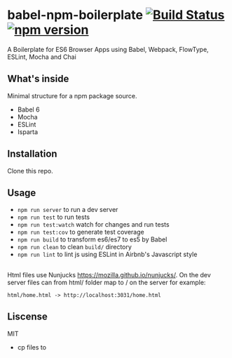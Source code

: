 # babel-npm-boilerplate [![Build Status](https://travis-ci.org/honewatson/babel-npm-boilerplate.svg)](https://travis-ci.org/honewatson/babel-npm-boilerplate) [![npm version](https://badge.fury.io/js/babel-npm-boilerplate.svg)](http://badge.fury.io/js/babel-npm-boilerplate)

A Boilerplate for ES6 Browser Apps using Babel, Webpack, FlowType, ESLint, Mocha and Chai

## What's inside

Minimal structure for a npm package source.

* Babel 6
* Mocha
* ESLint
* Isparta

## Installation

Clone this repo.

## Usage

* `npm run server` to run a dev server
* `npm run test` to run tests
* `npm run test:watch` watch for changes and run tests
* `npm run test:cov` to generate test coverage
* `npm run build` to transform es6/es7 to es5 by Babel
* `npm run clean` to clean `build/` directory
* `npm run lint` to lint js using ESLint in Airbnb's Javascript style

##

Html files use Nunjucks https://mozilla.github.io/nunjucks/.  On the dev server files can from html/ folder map to / on the server for example:

```
html/home.html -> http://localhost:3031/home.html
```

## Liscense

MIT

* cp files to